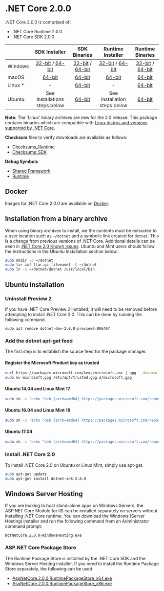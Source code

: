 # .NET Core 2.0.0

.NET Core 2.0.0 is comprised of:

* .NET Core Runtime 2.0.0
* .NET Core SDK 2.0.0

|                         | SDK Installer                                        | SDK Binaries                                        | Runtime Installer | Runtime Binaries |
| ----------------------- | :----------------------------------------------: | :----------------------------------------------:| :--: | :--: |
| Windows                 | [32-bit](https://download.microsoft.com/download/0/F/D/0FD852A4-7EA1-4E2A-983A-0484AC19B92C/dotnet-sdk-2.0.0-win-x86.exe) / [64-bit](https://download.microsoft.com/download/0/F/D/0FD852A4-7EA1-4E2A-983A-0484AC19B92C/dotnet-sdk-2.0.0-win-x64.exe)  | [32-bit](https://download.microsoft.com/download/5/F/0/5F0362BD-7D0A-4A9D-9BF9-022C6B15B04D/dotnet-runtime-2.0.0-win-x86.zip) / [64-bit](https://download.microsoft.com/download/5/F/0/5F0362BD-7D0A-4A9D-9BF9-022C6B15B04D/dotnet-runtime-2.0.0-win-x64.zip) | [32-bit](https://download.microsoft.com/download/5/6/B/56BFEF92-9045-4414-970C-AB31E0FC07EC/dotnet-runtime-2.0.0-win-x86.exe) / [64-bit](https://download.microsoft.com/download/5/6/B/56BFEF92-9045-4414-970C-AB31E0FC07EC/dotnet-runtime-2.0.0-win-x64.exe) | [32-bit](https://download.microsoft.com/download/1/B/4/1B4DE605-8378-47A5-B01B-2C79D6C55519/dotnet-sdk-2.0.0-win-x86.zip) / [64-bit](https://download.microsoft.com/download/1/B/4/1B4DE605-8378-47A5-B01B-2C79D6C55519/dotnet-sdk-2.0.0-win-x64.zip) |
| macOS                   | [64-bit](https://download.microsoft.com/download/0/F/D/0FD852A4-7EA1-4E2A-983A-0484AC19B92C/dotnet-sdk-2.0.0-osx-x64.pkg)  | [64-bit](https://download.microsoft.com/download/1/B/4/1B4DE605-8378-47A5-B01B-2C79D6C55519/dotnet-sdk-2.0.0-osx-x64.tar.gz)                          | [64-bit](https://download.microsoft.com/download/5/6/B/56BFEF92-9045-4414-970C-AB31E0FC07EC/dotnet-runtime-2.0.0-osx-x64.pkg) | [64-bit](https://download.microsoft.com/download/5/F/0/5F0362BD-7D0A-4A9D-9BF9-022C6B15B04D/dotnet-runtime-2.0.0-osx-x64.tar.gz) |
| Linux *                 | -                                                         | [64-bit](https://download.microsoft.com/download/1/B/4/1B4DE605-8378-47A5-B01B-2C79D6C55519/dotnet-sdk-2.0.0-linux-x64.tar.gz)                          | - | [64-bit](https://download.microsoft.com/download/5/F/0/5F0362BD-7D0A-4A9D-9BF9-022C6B15B04D/dotnet-runtime-2.0.0-linux-x64.tar.gz) |
| Ubuntu           | See installations steps below | [64-bit](https://download.microsoft.com/download/1/B/4/1B4DE605-8378-47A5-B01B-2C79D6C55519/dotnet-sdk-2.0.0-linux-x64.tar.gz)                          | See installation steps below | [64-bit](https://download.microsoft.com/download/5/F/0/5F0362BD-7D0A-4A9D-9BF9-022C6B15B04D/dotnet-runtime-2.0.0-linux-x64.tar.gz) |

**Note:** The 'Linux' binary archives are new for the 2.0 release. This package contains binaries which are compatible with [Linux distros and versions supported by .NET Core](https://github.com/dotnet/core/blob/master/release-notes/2.0/2.0-supported-os.md).

**Checksum** files to verify downloads are available as follows:
* [Checksums_Runtime](https://dotnetcli.blob.core.windows.net/dotnet/checksums/2.0.0-runtime-sha.txt)
* [Checksums_SDK](https://dotnetcli.blob.core.windows.net/dotnet/checksums/2.0.0-sdk-sha.txt)

**Debug Symbols**
* [Shared Framework](https://download.microsoft.com/download/D/E/B/DEB55D32-4CC3-46B0-A241-1A5BF2BB533C/corefx-2.0-symbols.zip)
* [Runtime](https://download.microsoft.com/download/D/E/B/DEB55D32-4CC3-46B0-A241-1A5BF2BB533C/coreclr-2.0-symbols.zip)

## Docker

Images for .NET Core 2.0.0 are available on [Docker](https://hub.docker.com/r/microsoft/dotnet/).

## Installation from a binary archive

When using binary archives to install, we the contents must be extracted to a user location such as `~/dotnet` and a symbolic link created for `dotnet`. This is a change from previous versions of .NET Core. Additional details can be seen in [.NET Core 2.0 Known Issues](https://github.com/dotnet/core/blob/master/release-notes/2.0/2.0.0-known-issues.md). Ubuntu and Mint users should follow the instructions in the Ubuntu Installation section below.

```bash
sudo mkdir -p ~/dotnet
sudo tar zxf [tar.gz filename] -C ~/dotnet
sudo ln -s ~/dotnet/dotnet /usr/local/bin
```

## Ubuntu installation

### Uninstall Preview 2

If you have .NET Core Preview 2 installed, it will need to be removed before attempting to install .NET Core 2.0. This can be done by running the following command. 

`sudo apt remove dotnet-dev-2.0.0-preview2-006497`

### Add the dotnet apt-get feed

The first step is to establish the source feed for the package manager.

#### Register the Microsoft Product key as trusted

``` bash
curl https://packages.microsoft.com/keys/microsoft.asc | gpg --dearmor > microsoft.gpg
sudo mv microsoft.gpg /etc/apt/trusted.gpg.d/microsoft.gpg
```

#### Ubuntu 14.04 and Linux Mint 17

```bash
sudo sh -c 'echo "deb [arch=amd64] https://packages.microsoft.com/repos/microsoft-ubuntu-trusty-prod trusty main" > /etc/apt/sources.list.d/dotnetdev.list'
```

#### Ubuntu 16.04 and Linux Mint 18

```bash
sudo sh -c 'echo "deb [arch=amd64] https://packages.microsoft.com/repos/microsoft-ubuntu-xenial-prod xenial main" > /etc/apt/sources.list.d/dotnetdev.list'
```

#### Ubuntu 17.04

```bash
sudo sh -c 'echo "deb [arch=amd64] https://packages.microsoft.com/repos/microsoft-ubuntu-zesty-prod zesty main" > /etc/apt/sources.list.d/dotnetdev.list'
```

### Install .NET Core 2.0

To install .NET Core 2.0 on Ubuntu or Linux Mint, simply use apt-get.

```bash
sudo apt-get update
sudo apt-get install dotnet-sdk-2.0.0
```

## Windows Server Hosting
If you are looking to host stand-alone apps on Windows Servers, the ASP.NET Core Module for IIS can be installed separately on servers without installing .NET Core runtime. You can download the Windows (Server Hosting) installer and run the following command from an Administrator command prompt:

[```DotNetCore.2.0.0-WindowsHosting.exe```](https://download.microsoft.com/download/B/1/D/B1D7D5BF-3920-47AA-94BD-7A6E48822F18/DotNetCore.2.0.0-WindowsHosting.exe)

### ASP.NET Core Package Store

The Runtime Package Store is installed by the .NET Core SDK and the Windows Server Hosting installer. If you need to install the Runtime Package Store separately, the following can be used.

* [AspNetCore.2.0.0.RuntimePackageStore_x64.exe](https://download.microsoft.com/download/B/1/D/B1D7D5BF-3920-47AA-94BD-7A6E48822F18/AspNetCore.2.0.0.RuntimePackageStore_x64.exe)
* [AspNetCore.2.0.0.RuntimePackageStore_x86.exe](https://download.microsoft.com/download/B/1/D/B1D7D5BF-3920-47AA-94BD-7A6E48822F18/AspNetCore.2.0.0.RuntimePackageStore_x86.exe)

